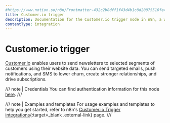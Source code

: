 ```yaml
---
#https://www.notion.so/n8n/Frontmatter-432c2b8dff1f43d4b1c8d20075510fe4
title: Customer.io trigger
description: Documentation for the Customer.io trigger node in n8n, a workflow automation platform. Includes details of operations and configuration, and links to examples and credentials information.
contentType: integration
---
```


# Customer.io trigger

[Customer.io](https://customer.io/) enables users to send newsletters to selected segments of customers using their website data. You can send targeted emails, push notifications, and SMS to lower churn, create stronger relationships, and drive subscriptions.

/// note | Credentials
You can find authentication information for this node [here](/integrations/builtin/credentials/customerio/).
///

///  note  | Examples and templates
For usage examples and templates to help you get started, refer to n8n's [Customer.io Trigger integrations](https://n8n.io/integrations/customerio-trigger/){:target=_blank .external-link} page.
///
